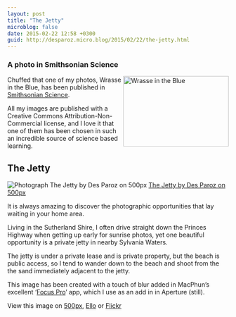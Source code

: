 ```yaml
---
layout: post
title: "The Jetty"
microblog: false
date: 2015-02-22 12:58 +0300
guid: http://desparoz.micro.blog/2015/02/22/the-jetty.html
---
```

<h3>A photo in Smithsonian Science</h3>

<a href="https://www.flickr.com/photos/bluebeyond/4864766857" title="Wrasse in the Blue by Des Paroz, on Flickr"><img src="http://desparoz.me/uploads/2017/04d19f3531.jpg" width="240" height="160" align="right" alt="Wrasse in the Blue"></a>Chuffed that one of my photos, Wrasse in the Blue, has been published in <a href="http://smithsonianscience.org/2012/01/five-funky-and-5-fun-fish-facts/">Smithsonian Science</a>.

All my images are published with a Creative Commons Attribution-Non-Commercial license, and I love it that one of them has been chosen in such an incredible source of science based learning.

<h2>The Jetty</h2>

<div class="pixels-photo">
  <img src="https://drscdn.500px.org/photo/99719879/m=900/0bb34776510d17159aebe58d3f41a0fb" alt="Photograph The Jetty by Des Paroz on 500px">
  <a href="https://500px.com/photo/99719879/the-jetty-by-des-paroz">The Jetty by Des Paroz on 500px</a>
</div>

<script type="text/javascript" src="https://500px.com/embed.js"></script>

It is always amazing to discover the photographic opportunities that lay waiting in your home area.

Living in the Sutherland Shire, I often drive straight down the Princes Highway when getting up early for sunrise photos, yet one beautiful opportunity is a private jetty in nearby Sylvania Waters.

The jetty is under a private lease and is private property, but the beach is public access, so I tend to wander down to the beach and shoot from the the sand immediately adjacent to the jetty.

This image has been created with a touch of blur added in MacPhun&#8217;s excellent &#8216;<a href="http://macphun.com/focus">Focus Pro</a>&#8217; app, which I use as an add in in Aperture (still).

View this image on <a href="https://500px.com/photo/99719879/the-jetty-by-des-paroz?from=user_library">500px</a>, <a href="https://ello.co/desparoz/post/ITuzLFNfr7BWzVC-VuveNA">Ello</a> or <a href="https://www.flickr.com/photos/bluebeyond/15990326123/">Flickr</a>
